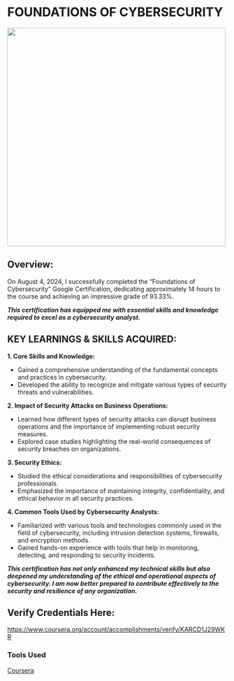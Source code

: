 # FOUNDATIONS OF CYBERSECURITY

<img src="https://github.com/OfficialCodyReynolds/OfficialCodyReynolds/blob/main/Images/Google-Certifications/Foundations-Of-Cybersecurity.jpg" width="500"/>

## Overview:
On August 4, 2024, I successfully completed the “Foundations of Cybersecurity” Google Certification, dedicating approximately 14 hours to the course and achieving an impressive grade of 93.33%.<br>

<B><I>This certification has equipped me with essential skills and knowledge required to excel as a cybersecurity analyst.</B></I>

## KEY LEARNINGS & SKILLS ACQUIRED:

<B>1. Core Skills and Knowledge:</B>
- Gained a comprehensive understanding of the fundamental concepts and practices in cybersecurity.
- Developed the ability to recognize and mitigate various types of security threats and vulnerabilities.

<B>2. Impact of Security Attacks on Business Operations:</B>
- Learned how different types of security attacks can disrupt business operations and the importance
  of implementing robust security measures.
- Explored case studies highlighting the real-world consequences of security breaches on organizations.

<B>3. Security Ethics:</B>
- Studied the ethical considerations and responsibilities of cybersecurity professionals.
- Emphasized the importance of maintaining integrity, confidentiality, and ethical behavior in all
  security practices.

<B>4. Common Tools Used by Cybersecurity Analysts:</B>
- Familiarized with various tools and technologies commonly used in the field of cybersecurity,
  including intrusion detection systems, firewalls, and encryption methods.
- Gained hands-on experience with tools that help in monitoring, detecting, and responding to
  security incidents.

<B><I>This certification has not only enhanced my technical skills but also deepened my understanding of the ethical and operational aspects of cybersecurity. I am now better prepared to contribute effectively to the security and resilience of any organization.</B></I>

## Verify Credentials Here: <br>
https://www.coursera.org/account/accomplishments/verify/KARCD1J29WKR

### Tools Used
<a href="https://www.coursera.org/">Coursera</a>